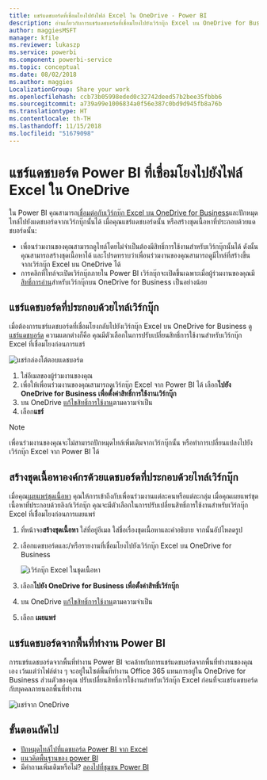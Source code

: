 ```yaml
---
title: แชร์แดชบอร์ดที่เชื่อมโยงไปยังไฟล์ Excel ใน OneDrive - Power BI
description: อ่านเกี่ยวกับการแชร์แดชบอร์ดที่เชื่อมโยงไปยังเวิร์กบุ๊ก Excel บน OneDrive for Business พร้อมด้วยไทล์ที่ปักหมุดจากเวิร์กบุ๊กนั้น
author: maggiesMSFT
manager: kfile
ms.reviewer: lukaszp
ms.service: powerbi
ms.component: powerbi-service
ms.topic: conceptual
ms.date: 08/02/2018
ms.author: maggies
LocalizationGroup: Share your work
ms.openlocfilehash: ccb73b05998eded0c32742deed57b2bee35fbbb6
ms.sourcegitcommit: a739a99e1006834a0f56e387c0bd9d945fb8a76b
ms.translationtype: HT
ms.contentlocale: th-TH
ms.lasthandoff: 11/15/2018
ms.locfileid: "51679098"
---
```

# <a name="share-a-power-bi-dashboard-that-links-to-an-excel-file-in-onedrive"></a>แชร์แดชบอร์ด Power BI ที่เชื่อมโยงไปยังไฟล์ Excel ใน OneDrive
ใน Power BI คุณสามารถ[เชื่อมต่อกับเวิร์กบุ๊ก Excel บน OneDrive for Business](service-excel-workbook-files.md)และปักหมุดไทล์ไปยังแดชบอร์ดจากเวิร์กบุ๊กนั้นได้ เมื่อคุณแชร์แดชบอร์ดนั้น หรือสร้างชุดเนื้อหาที่ประกอบด้วยแดชบอร์ดนั้น:

* เพื่อนร่วมงานของคุณสามารถดูไทล์โดยไม่จำเป็นต้องมีสิทธิ์การใช้งานสำหรับเวิร์กบุ๊กนั้นได้ ดังนั้นคุณสามารถสร้างชุดเนื้อหาได้ และโปรดทราบว่าเพื่อนร่วมงานของคุณสามารถดูมีไทล์ที่สร้างขึ้นจากเวิร์กบุ๊ก Excel บน OneDrive ได้
* การคลิกที่ไทล์จะเปิดเวิร์กบุ๊กภายใน Power BI เวิร์กบุ๊กจะเปิดขึ้นเฉพาะเมื่อผู้ร่วมงานของคุณมี[สิทธิ์การอ่าน](https://support.office.com/article/Share-documents-or-folders-in-Office-365-1fe37332-0f9a-4719-970e-d2578da4941c)สำหรับเวิร์กบุ๊กบน OneDrive for Business เป็นอย่างน้อย

## <a name="share-a-dashboard-that-contains-workbook-tiles"></a>แชร์แดชบอร์ดที่ประกอบด้วยไทล์เวิร์กบุ๊ก
เมื่อต้องการแชร์แดชบอร์ดที่เชื่อมโยงกลับไปยังเวิร์กบุ๊ก Excel บน OneDrive for Business ดู[แชร์แดชบอร์ด](service-share-dashboards.md) ความแตกต่างก็คือ คุณมีตัวเลือกในการปรับเปลี่ยนสิทธิ์การใช้งานสำหรับเวิร์กบุ๊ก Excel ที่เชื่อมโยงก่อนการแชร์

  ![แชร์กล่องโต้ตอบแดชบอร์ด](media/service-share-dashboard-that-links-to-excel-onedrive/pbi_share_workbk.png)

1. ใส่อีเมลของผู้ร่วมงานของคุณ
2. เพื่อให้เพื่อนร่วมงานของคุณสามารถดูเวิร์กบุ๊ก Excel จาก Power BI ได้ เลือก**ไปยัง OneDrive for Business เพื่อตั้งค่าสิทธิ์การใช้งานเวิร์กบุ๊ก**
3. บน OneDrive [แก้ไขสิทธิ์การใช้งาน](https://support.office.com/article/Share-files-and-folders-and-change-permissions-9fcc2f7d-de0c-4cec-93b0-a82024800c07)ตามความจำเป็น
4. เลือก**แชร์**

>[!NOTE]
>เพื่อนร่วมงานของคุณจะไม่สามารถปักหมุดไทล์เพิ่มเติมจากเวิร์กบุ๊กนั้น หรือทำการเปลี่ยนแปลงไปยังเวิร์กบุ๊ก Excel จาก Power BI ได้
> 
> 

## <a name="create-an-organizational-content-pack-with-a-dashboard-that-contains-workbook-tiles"></a>สร้างชุดเนื้อหาองค์กรด้วยแดชบอร์ดที่ประกอบด้วยไทล์เวิร์กบุ๊ก
เมื่อคุณ[เผยแพร่ชุดเนื้อหา](service-organizational-content-pack-create-and-publish.md) คุณให้การเข้าถึงกับเพื่อนร่วมงานแต่ละคนหรือแต่ละกลุ่ม เมื่อคุณเผยแพร่ชุดเนื้อหาที่ประกอบด้วยลิงก์เวิร์กบุ๊ก คุณจะมีตัวเลือกในการปรับเปลี่ยนสิทธิ์การใช้งานสำหรับเวิร์กบุ๊ก Excel ที่เชืี่อมโยงก่อนการเผยแพร่

1. ที่หน้าจอ**สร้างชุดเนื้อหา** ใส่ที่อยู่อีเมล ใส่ชื่อเรื่องชุดเนื้อหาและคำอธิบาย จากนั้นอัปโหลดรูป
2. เลือกแดชบอร์ดและ/หรือรายงานที่เชื่อมโยงไปยังเวิร์กบุ๊ก Excel บน OneDrive for Business
   
    ![เวิร์กบุ๊ก Excel ในชุดเนื้อหา](media/service-share-dashboard-that-links-to-excel-onedrive/pbi_contpack_workbk.png)
3. เลือก**ไปยัง OneDrive for Business เพื่อตั้งค่าสิทธิ์เวิร์กบุ๊ก**
4. บน OneDrive [แก้ไขสิทธิ์การใช้งาน](https://support.office.com/article/Share-files-and-folders-and-change-permissions-9fcc2f7d-de0c-4cec-93b0-a82024800c07)ตามความจำเป็น
5. เลือก **เผยแพร่**

## <a name="share-a-dashboard-from-a-power-bi-workspace"></a>แชร์แดชบอร์ดจากพื้นที่ทำงาน Power BI
การแชร์แดชบอร์ดจากพื้นที่ทำงาน Power BI จะคล้ายกับการแชร์แดชบอร์ดจากพื้นที่ทำงานของคุณเอง เว้นแต่ว่าไฟล์ต่าง ๆ จะอยู่ในไซต์พื้นที่ทำงาน Office 365 แทนการอยู่ใน OneDrive for Business ส่วนตัวของคุณ ปรับเปลี่ยนสิทธิ์การใช้งานสำหรับเวิร์กบุ๊ก Excel ก่อนที่จะแชร์แดชบอร์ดกับบุคคลภายนอกพื้นที่ทำงาน

![แชร์จาก OneDrive](media/service-share-dashboard-that-links-to-excel-onedrive/pbi_onedriveshare.png)

## <a name="next-steps"></a>ขั้นตอนถัดไป
* [ปักหมุดไทล์ไปที่แดชบอร์ด Power BI จาก Excel](service-dashboard-pin-tile-from-excel.md)
* [แนวคิดพื้นฐานของ power BI](consumer/end-user-basic-concepts.md)
* มีคำถามเพิ่มเติมหรือไม่? [ลองไปที่ชุมชน Power BI](http://community.powerbi.com/)

